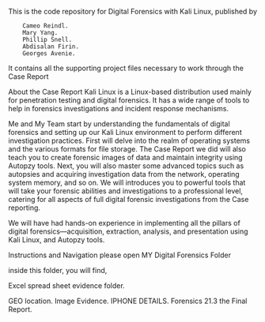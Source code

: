 This is the code repository for Digital Forensics with Kali Linux, published by

        Cameo Reindl.
        Mary Yang.
        Phillip Snell.
        Abdisalan Firin.
        Georges Avenie.




 It contains all the supporting project files necessary to work through the Case Report

About the Case Report
Kali Linux is a Linux-based distribution used mainly for penetration testing and digital forensics. It has a wide range of tools to help in forensics investigations and incident response mechanisms.

Me and My Team start by understanding the fundamentals of digital forensics and setting up our Kali Linux environment to perform different investigation practices. First will delve into the realm of operating systems and the various formats for file storage. The Case Report we did will also teach you to create forensic images of data and maintain integrity using Autopzy tools. Next, you will also master some advanced topics such as autopsies and acquiring investigation data from the network, operating system memory, and so on. We will introduces you to powerful tools that will take your forensic abilities and investigations to a professional level, catering for all aspects of full digital forensic investigations from the Case reporting.

We will have had hands-on experience in implementing all the pillars of digital forensics—acquisition, extraction, analysis, and presentation using Kali Linux, and Autopzy tools.

Instructions and Navigation 
please open MY Digital Forensics Folder

inside this folder, you will find,

Excel spread sheet evidence folder.

GEO location.
Image Evidence.
IPHONE DETAILS.
Forensics 21.3 the Final Report.